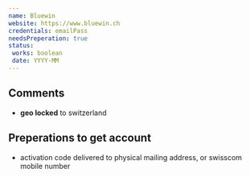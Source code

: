 ```yaml
---
name: Bluewin
website: https://www.bluewin.ch
credentials: emailPass
needsPreperation: true
status:
 works: boolean
 date: YYYY-MM
---
```


## Comments
- **geo locked** to switzerland

## Preperations to get account
- activation code delivered to physical mailing address, or swisscom mobile number